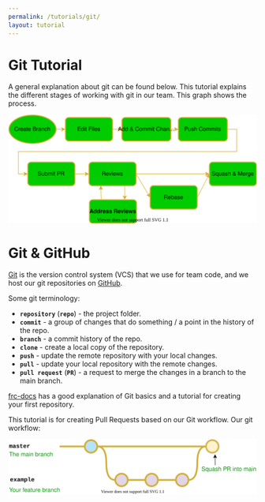 ```yaml
---
permalink: /tutorials/git/
layout: tutorial
---
```

# Git Tutorial
A general explanation about git can be found below.
This tutorial explains the different stages of working with git in our team.
This graph shows the process.

![](img/git-process.drawio.svg)

# Git & GitHub
[Git](https://git-scm.com/) is the version control system (VCS) that we use for team code, and we host our git repositories on [GitHub](https://github.com).

Some git terminology:
- **`repository`** (**`repo`**) - the project folder.
- **`commit`** - a group of changes that do something / a point in the history of the repo.
- **`branch`** - a commit history of the repo.
- **`clone`** - create a local copy of the repository.
- **`push`** - update the remote repository with your local changes.
- **`pull`** - update your local repository with the remote changes.
- **`pull request`** (**`PR`**) - a request to merge the changes in a branch to the main branch.

[frc-docs](https://docs.wpilib.org/en/stable/docs/software/basic-programming/git-getting-started.html)
has a good explanation of Git basics and a tutorial for creating your first repository.

This tutorial is for creating Pull Requests based on our Git workflow.
Our git workflow:

![](img/git-workflow.drawio.svg)